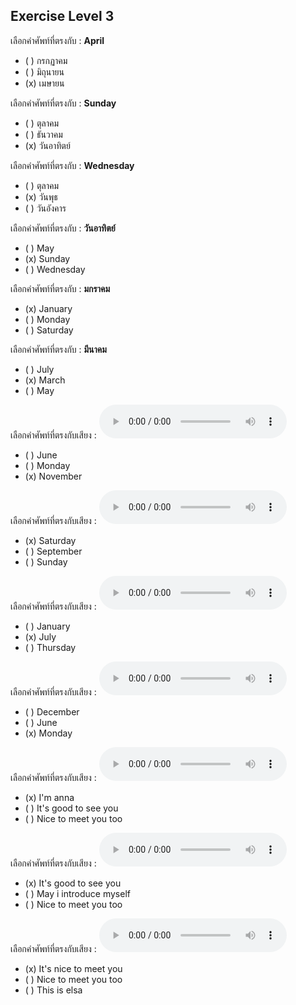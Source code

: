 ## Exercise Level 3

 เลือกคำศัพท์ที่ตรงกับ : **April**
 - ( ) กรกฏาคม
 - ( ) มิถุนายน
 - (x) เมษายน

 เลือกคำศัพท์ที่ตรงกับ : **Sunday**
 - ( ) ตุลาคม
 - ( ) ธันวาคม
 - (x) วันอาทิตย์

 เลือกคำศัพท์ที่ตรงกับ : **Wednesday**
 - ( ) ตุลาคม
 - (x) วันพุธ
 - ( ) วันอังคาร

 เลือกคำศัพท์ที่ตรงกับ : **วันอาทิตย์**
 - ( ) May
 - (x) Sunday
 - ( ) Wednesday

 เลือกคำศัพท์ที่ตรงกับ : **มกราคม**
 - (x) January
 - ( ) Monday
 - ( ) Saturday

 เลือกคำศัพท์ที่ตรงกับ : **มีนาคม**
 - ( ) July
 - (x) March
 - ( ) May

เลือกคำศัพท์ที่ตรงกับเสียง :  ![](/media/audio/November.mp3) 
 - ( ) June
 - ( ) Monday
 - (x) November


เลือกคำศัพท์ที่ตรงกับเสียง :  ![](/media/audio/Saturday.mp3) 
 - (x) Saturday
 - ( ) September
 - ( ) Sunday


เลือกคำศัพท์ที่ตรงกับเสียง :  ![](/media/audio/July.mp3) 
 - ( ) January
 - (x) July
 - ( ) Thursday


เลือกคำศัพท์ที่ตรงกับเสียง :  ![](/media/audio/Monday.mp3) 
 - ( ) December
 - ( ) June
 - (x) Monday


เลือกคำศัพท์ที่ตรงกับเสียง :  ![](/media/audio/I'm&#x20;Anna.mp3) 
 - (x) I'm anna
 - ( ) It's good to see you
 - ( ) Nice to meet you too


เลือกคำศัพท์ที่ตรงกับเสียง :  ![](/media/audio/It's&#x20;good&#x20;to&#x20;see&#x20;you.mp3) 
 - (x) It's good to see you
 - ( ) May i introduce myself
 - ( ) Nice to meet you too


เลือกคำศัพท์ที่ตรงกับเสียง :  ![](/media/audio/It's&#x20;nice&#x20;to&#x20;meet&#x20;you.mp3) 
 - (x) It's nice to meet you
 - ( ) Nice to meet you too
 - ( ) This is elsa

